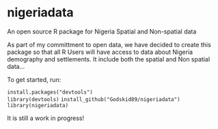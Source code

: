 # nigeriadata
An open source R package for Nigeria Spatial and Non-spatial data

As part of my committment to open data, we have decided to create this package so that all R Users will have access to data
about Nigeria demography and settlements. It include both the spatial and Non spatial data...

To get started, run:

```install.packages("devtools")``` <br>
```library(devtools)```
```install_github("Godskid89/nigeriadata")```
```library(nigeriadata)```

It is still a work in progress!
